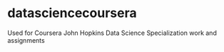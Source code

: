 # datasciencecoursera
Used for Coursera John Hopkins Data Science Specialization work and assignments
